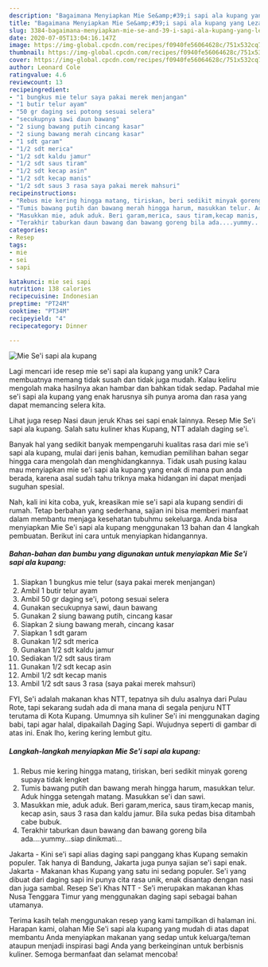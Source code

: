 ```yaml
---
description: "Bagaimana Menyiapkan Mie Se&amp;#39;i sapi ala kupang yang Lezat"
title: "Bagaimana Menyiapkan Mie Se&amp;#39;i sapi ala kupang yang Lezat"
slug: 3384-bagaimana-menyiapkan-mie-se-and-39-i-sapi-ala-kupang-yang-lezat
date: 2020-07-05T13:04:16.147Z
image: https://img-global.cpcdn.com/recipes/f0940fe56064628c/751x532cq70/mie-sei-sapi-ala-kupang-foto-resep-utama.jpg
thumbnail: https://img-global.cpcdn.com/recipes/f0940fe56064628c/751x532cq70/mie-sei-sapi-ala-kupang-foto-resep-utama.jpg
cover: https://img-global.cpcdn.com/recipes/f0940fe56064628c/751x532cq70/mie-sei-sapi-ala-kupang-foto-resep-utama.jpg
author: Leonard Cole
ratingvalue: 4.6
reviewcount: 13
recipeingredient:
- "1 bungkus mie telur saya pakai merek menjangan"
- "1 butir telur ayam"
- "50 gr daging sei potong sesuai selera"
- "secukupnya sawi daun bawang"
- "2 siung bawang putih cincang kasar"
- "2 siung bawang merah cincang kasar"
- "1 sdt garam"
- "1/2 sdt merica"
- "1/2 sdt kaldu jamur"
- "1/2 sdt saus tiram"
- "1/2 sdt kecap asin"
- "1/2 sdt kecap manis"
- "1/2 sdt saus 3 rasa saya pakai merek mahsuri"
recipeinstructions:
- "Rebus mie kering hingga matang, tiriskan, beri sedikit minyak goreng supaya tidak lengket"
- "Tumis bawang putih dan bawang merah hingga harum, masukkan telur. Aduk hingga setengah matang. Masukkan se&#39;i dan sawi."
- "Masukkan mie, aduk aduk. Beri garam,merica, saus tiram,kecap manis, kecap asin, saus 3 rasa dan kaldu jamur. Bila suka pedas bisa ditambah cabe bubuk."
- "Terakhir taburkan daun bawang dan bawang goreng bila ada....yummy...siap dinikmati..."
categories:
- Resep
tags:
- mie
- sei
- sapi

katakunci: mie sei sapi 
nutrition: 138 calories
recipecuisine: Indonesian
preptime: "PT24M"
cooktime: "PT34M"
recipeyield: "4"
recipecategory: Dinner

---
```



![Mie Se&#39;i sapi ala kupang](https://img-global.cpcdn.com/recipes/f0940fe56064628c/751x532cq70/mie-sei-sapi-ala-kupang-foto-resep-utama.jpg)

Lagi mencari ide resep mie se&#39;i sapi ala kupang yang unik? Cara membuatnya memang tidak susah dan tidak juga mudah. Kalau keliru mengolah maka hasilnya akan hambar dan bahkan tidak sedap. Padahal mie se&#39;i sapi ala kupang yang enak harusnya sih punya aroma dan rasa yang dapat memancing selera kita.

Lihat juga resep Nasi daun jeruk Khas sei sapi enak lainnya. Resep Mie Se&#39;i sapi ala kupang. Salah satu kuliner khas Kupang, NTT adalah daging se&#39;i.

Banyak hal yang sedikit banyak mempengaruhi kualitas rasa dari mie se&#39;i sapi ala kupang, mulai dari jenis bahan, kemudian pemilihan bahan segar hingga cara mengolah dan menghidangkannya. Tidak usah pusing kalau mau menyiapkan mie se&#39;i sapi ala kupang yang enak di mana pun anda berada, karena asal sudah tahu triknya maka hidangan ini dapat menjadi suguhan spesial.


Nah, kali ini kita coba, yuk, kreasikan mie se&#39;i sapi ala kupang sendiri di rumah. Tetap berbahan yang sederhana, sajian ini bisa memberi manfaat dalam membantu menjaga kesehatan tubuhmu sekeluarga. Anda bisa menyiapkan Mie Se&#39;i sapi ala kupang menggunakan 13 bahan dan 4 langkah pembuatan. Berikut ini cara untuk menyiapkan hidangannya.

<!--inarticleads1-->

##### Bahan-bahan dan bumbu yang digunakan untuk menyiapkan Mie Se&#39;i sapi ala kupang:

1. Siapkan 1 bungkus mie telur (saya pakai merek menjangan)
1. Ambil 1 butir telur ayam
1. Ambil 50 gr daging se&#39;i, potong sesuai selera
1. Gunakan secukupnya sawi, daun bawang
1. Gunakan 2 siung bawang putih, cincang kasar
1. Siapkan 2 siung bawang merah, cincang kasar
1. Siapkan 1 sdt garam
1. Gunakan 1/2 sdt merica
1. Gunakan 1/2 sdt kaldu jamur
1. Sediakan 1/2 sdt saus tiram
1. Gunakan 1/2 sdt kecap asin
1. Ambil 1/2 sdt kecap manis
1. Ambil 1/2 sdt saus 3 rasa (saya pakai merek mahsuri)


FYI, Se&#39;i adalah makanan khas NTT, tepatnya sih dulu asalnya dari Pulau Rote, tapi sekarang sudah ada di mana mana di segala penjuru NTT terutama di Kota Kupang. Umumnya sih kuliner Se&#39;i ini menggunakan daging babi, tapi agar halal, dipakailah Daging Sapi. Wujudnya seperti di gambar di atas ini. Enak lho, kering kering lembut gitu. 

<!--inarticleads2-->

##### Langkah-langkah menyiapkan Mie Se&#39;i sapi ala kupang:

1. Rebus mie kering hingga matang, tiriskan, beri sedikit minyak goreng supaya tidak lengket
1. Tumis bawang putih dan bawang merah hingga harum, masukkan telur. Aduk hingga setengah matang. Masukkan se&#39;i dan sawi.
1. Masukkan mie, aduk aduk. Beri garam,merica, saus tiram,kecap manis, kecap asin, saus 3 rasa dan kaldu jamur. Bila suka pedas bisa ditambah cabe bubuk.
1. Terakhir taburkan daun bawang dan bawang goreng bila ada....yummy...siap dinikmati...


Jakarta - Kini se&#39;i sapi alias daging sapi panggang khas Kupang semakin populer. Tak hanya di Bandung, Jakarta juga punya sajian se&#39;i sapi enak. Jakarta - Makanan khas Kupang yang satu ini sedang populer. Se&#39;i yang dibuat dari daging sapi ini punya cita rasa unik, enak disantap dengan nasi dan juga sambal. Resep Se&#39;i Khas NTT - Se&#39;i merupakan makanan khas Nusa Tenggara Timur yang menggunakan daging sapi sebagai bahan utamanya. 

Terima kasih telah menggunakan resep yang kami tampilkan di halaman ini. Harapan kami, olahan Mie Se&#39;i sapi ala kupang yang mudah di atas dapat membantu Anda menyiapkan makanan yang sedap untuk keluarga/teman ataupun menjadi inspirasi bagi Anda yang berkeinginan untuk berbisnis kuliner. Semoga bermanfaat dan selamat mencoba!
